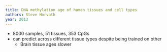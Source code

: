 ```yaml
---
title: DNA methylation age of human tissues and cell types
authors: Steve Horvath
year: 2013
---
```


- 8000 samples, 51 tissues, 353 CpGs
- can predict across different tissue types despite being trained on other
	- Brain tissue ages slower